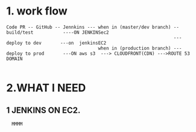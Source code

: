 # 1. work flow
  ```
  Code PR -- GitHub -- Jennkins --- when in (master/dev branch) --build/test           ----ON JENKINSec2
                                                                ---deploy to dev       ---on  jenkinsEC2
                                    when in (production branch) ---deploy to prod       ---ON aws s3  ---> CLOUDFRONT(CDN) --->ROUTE 53 DOMAIN
  
  
  ```
# 2.WHAT I NEED
  ## 1 JENKINS ON EC2.
      MMMM
